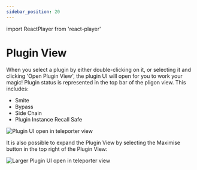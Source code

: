 ```yaml
---
sidebar_position: 20
---
```


import ReactPlayer from 'react-player'

# Plugin View

When you select a plugin by either double-clicking on it, or selecting it and clicking 'Open Plugin View', the plugin UI will open for you to work your magic! Plugin status is represented in the top bar of the pligon view. This includes:
- Smite
- Bypass
- Side Chain
- Plugin Instance Recall Safe

![Plugin UI open in teleporter view](@site/static/img/transformclient/home-teleport.png)

It is also possible to expand the Plugin View by selecting the Maximise button in the top right of the Plugin View:

![Larger Plugin UI open in teleporter view](@site/static/img/transformclient/home-teleport-large.png)


